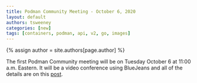 ```yaml
---
title: Podman Community Meeting - October 6, 2020 
layout: default
authors: tsweeney
categories: [new]
tags: [containers, podman, api, v2, go, images]
---
```

{% assign author = site.authors[page.author] %}

The first Podman Community meeting will be on Tuesday
October 6 at 11:00 a.m. Eastern.  It will be a video conference
using BlueJeans and all of the details are on this
[post](https://podman.io/blogs/2020/09/30/Oct-6-Agenda.html).
